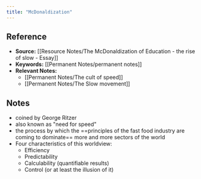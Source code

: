 ```yaml
---
title: "McDonaldization"
---
```

## Reference
- **Source:** [[Resource Notes/The McDonaldization of Education - the rise of slow - Essay]]
- **Keywords:** [[Permanent Notes/permanent notes]]
- **Relevant Notes:** 
	- [[Permanent Notes/The cult of speed]]
	- [[Permanent Notes/The Slow movement]]
## Notes
+ coined by George Ritzer
+ also known as "need for speed"
+ the process by which the ==principles of the fast food industry are coming to dominate== more and more sectors of the world
+ Four characteristics of this worldview:
	+ Efficiency
	+ Predictability
	+ Calculability (quantifiable results)
	+ Control (or at least the illusion of it)
